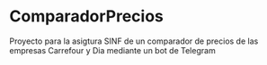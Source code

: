 # ComparadorPrecios
Proyecto para la asigtura SINF de un comparador de precios de las empresas Carrefour y Dia mediante un bot de Telegram
